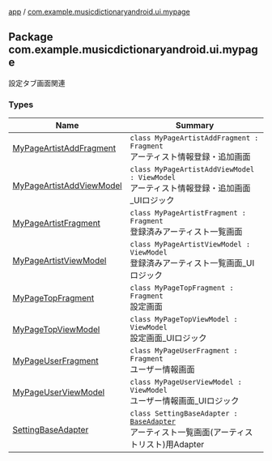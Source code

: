 [app](../index.md) / [com.example.musicdictionaryandroid.ui.mypage](./index.md)

## Package com.example.musicdictionaryandroid.ui.mypage

設定タブ画面関連

### Types

| Name | Summary |
|---|---|
| [MyPageArtistAddFragment](-my-page-artist-add-fragment/index.md) | `class MyPageArtistAddFragment : Fragment`<br>アーティスト情報登録・追加画面 |
| [MyPageArtistAddViewModel](-my-page-artist-add-view-model/index.md) | `class MyPageArtistAddViewModel : ViewModel`<br>アーティスト情報登録・追加画面_UIロジック |
| [MyPageArtistFragment](-my-page-artist-fragment/index.md) | `class MyPageArtistFragment : Fragment`<br>登録済みアーティスト一覧画面 |
| [MyPageArtistViewModel](-my-page-artist-view-model/index.md) | `class MyPageArtistViewModel : ViewModel`<br>登録済みアーティスト一覧画面_UIロジック |
| [MyPageTopFragment](-my-page-top-fragment/index.md) | `class MyPageTopFragment : Fragment`<br>設定画面 |
| [MyPageTopViewModel](-my-page-top-view-model/index.md) | `class MyPageTopViewModel : ViewModel`<br>設定画面_UIロジック |
| [MyPageUserFragment](-my-page-user-fragment/index.md) | `class MyPageUserFragment : Fragment`<br>ユーザー情報画面 |
| [MyPageUserViewModel](-my-page-user-view-model/index.md) | `class MyPageUserViewModel : ViewModel`<br>ユーザー情報画面_UIロジック |
| [SettingBaseAdapter](-setting-base-adapter/index.md) | `class SettingBaseAdapter : `[`BaseAdapter`](https://developer.android.com/reference/android/widget/BaseAdapter.html)<br>アーティスト一覧画面(アーティストリスト)用Adapter |
